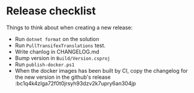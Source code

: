 # Release checklist

Things to think about when creating a new release:

* Run `dotnet format` on the solution
* Run `PullTransifexTranslations` test.
* Write chanlog in CHANGELOG.md
* Bump version in `Build/Version.csproj`
* Run `publish-docker.ps1`  
* When the docker images has been built by CI, copy the changelog for the new version in the github's release
:bc1q4k4zlga72f0t0jrsyh93dzv2k7upry6an304jp